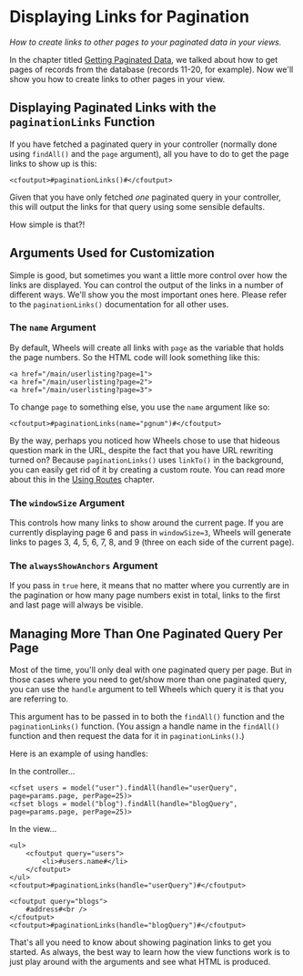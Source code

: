 # Displaying Links for Pagination

*How to create links to other pages to your paginated data in your views.*

In the chapter titled [Getting Paginated Data][1], we talked about how to get pages of records from the 
database (records 11-20, for example). Now we'll show you how to create links to other pages in your 
view.

## Displaying Paginated Links with the `paginationLinks` Function

If you have fetched a paginated query in your controller (normally done using `findAll()` and the `page` 
argument), all you have to do to get the page links to show up is this:

	<cfoutput>#paginationLinks()#</cfoutput>

Given that you have only fetched *one* paginated query in your controller, this will output the links 
for that query using some sensible defaults.

How simple is that?!

## Arguments Used for Customization

Simple is good, but sometimes you want a little more control over how the links are displayed. You can 
control the output of the links in a number of different ways. We'll show you the most important ones 
here. Please refer to the `paginationLinks()` documentation for all other uses.

### The `name` Argument

By default, Wheels will create all links with `page` as the variable that holds the page numbers. So the 
HTML code will look something like this:

	<a href="/main/userlisting?page=1">
	<a href="/main/userlisting?page=2">
	<a href="/main/userlisting?page=3">

To change `page` to something else, you use the `name` argument like so:

	<cfoutput>#paginationLinks(name="pgnum")#</cfoutput>

By the way, perhaps you noticed how Wheels chose to use that hideous question mark in the URL, despite 
the fact that you have URL rewriting turned on? Because `paginationLinks()` uses `linkTo()` in the 
background, you can easily get rid of it by creating a custom route. You can read more about this in 
the [Using Routes][2] chapter.

### The `windowSize` Argument

This controls how many links to show around the current page. If you are currently displaying page 6 and 
pass in `windowSize=3`, Wheels will generate links to pages 3, 4, 5, 6, 7, 8, and 9 (three on each side 
of the current page).

### The `alwaysShowAnchors` Argument

If you pass in `true` here, it means that no matter where you currently are in the pagination or how 
many page numbers exist in total, links to the first and last page will always be visible.

## Managing More Than One Paginated Query Per Page

Most of the time, you'll only deal with one paginated query per page. But in those cases where you need 
to get/show more than one paginated query, you can use the `handle` argument to tell Wheels which query 
it is that you are referring to.

This argument has to be passed in to both the `findAll()` function and the `paginationLinks()` function. 
(You assign a handle name in the `findAll()` function and then request the data for it in 
`paginationLinks()`.)

Here is an example of using handles:

In the controller...

	<cfset users = model("user").findAll(handle="userQuery", page=params.page, perPage=25)>
	<cfset blogs = model("blog").findAll(handle="blogQuery", page=params.page, perPage=25)>

In the view...

	<ul>
	    <cfoutput query="users">
	        <li>#users.name#</li>
	    </cfoutput>
	</ul>
	<cfoutput>#paginationLinks(handle="userQuery")#</cfoutput>

	<cfoutput query="blogs">
	    #address#<br />
	</cfoutput>
	<cfoutput>#paginationLinks(handle="blogQuery")#</cfoutput>

That's all you need to know about showing pagination links to get you started. As always, the best way 
to learn how the view functions work is to just play around with the arguments and see what HTML is 
produced.

[1]: ../04%20Database%20Interaction%20Through%20Models/08%20Getting%20Paginated%20Data.md
[2]: ../03%20Handling%20Requests%20with%20Controllers/12%20Using%20Routes.md